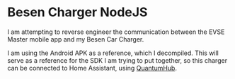 # Besen Charger NodeJS
I am attempting to reverse engineer the communication between the EVSE Master mobile app and my Besen Car Charger.

I am using the Android APK as a reference, which I decompiled. This will serve as a reference for the SDK I am trying to put together, so this charger can be connected to Home Assistant, using [QuantumHub](https://quantumhub.app).